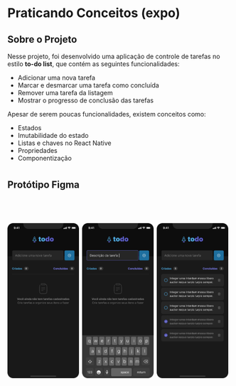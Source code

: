 # **Praticando Conceitos (expo)**

## Sobre o Projeto

Nesse projeto, foi desenvolvido uma aplicação de controle de tarefas no estilo **to-do list**, que contém as seguintes funcionalidades:

- Adicionar uma nova tarefa
- Marcar e desmarcar uma tarefa como concluída
- Remover uma tarefa da listagem
- Mostrar o progresso de conclusão das tarefas

Apesar de serem poucas funcionalidades, existem conceitos como:

- Estados
- Imutabilidade do estado
- Listas e chaves no React Native
- Propriedades
- Componentização


#

## Protótipo Figma

<br>

<h1>
  <img width="32%" alt="Todo - Empty" title="#Todo - Empty" src="./assets/proto/Todo - Empty.png" />
  <img width="32%" alt="Todo - Description" title="#Todo - Description" src="./assets/proto/Todo - Description.png" />
  <img width="32%" alt="Todo - List" title="#Todo - List" src="./assets/proto/Todo - List.png" />
</h1>